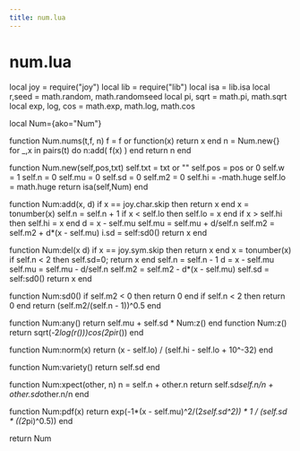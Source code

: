 ```yaml
---
title: num.lua
---
```




# num.lua
local joy      = require("joy")
local lib      = require("lib")
local isa      = lib.isa
local r,seed   = math.random, math.randomseed
local pi, sqrt = math.pi, math.sqrt
local exp, log, cos = math.exp, math.log, math.cos

local Num={ako="Num"}

function Num.nums(t,f,  n)
  f = f or function(x) return x end
  n = Num.new{}
  for _,x in pairs(t) do n:add( f(x) ) end
  return n
end

function Num.new(self,pos,txt) 
  self.txt = txt or ""
  self.pos = pos or 0
  self.w   = 1
  self.n   = 0
  self.mu  = 0
  self.sd  = 0
  self.m2  = 0
  self.hi  = -math.huge
  self.lo  =  math.huge
  return isa(self,Num)
end

function Num:add(x,    d) 
  if x == joy.char.skip then return x end
  x = tonumber(x)
  self.n = self.n + 1
  if x < self.lo then self.lo = x end 
  if x > self.hi then self.hi = x end 
  d       = x - self.mu
  self.mu = self.mu + d/self.n
  self.m2 = self.m2 + d*(x - self.mu)
  i.sd = self:sd0()
  return x
end

function Num:del(x    d)
  if x == joy.sym.skip then return x end
  x = tonumber(x)
  if self.n < 2 then self.sd=0; return x end
  self.n  = self.n - 1
  d       = x - self.mu
  self.mu = self.mu - d/self.n
  self.m2 = self.m2 - d*(x - self.mu)
  self.sd = self:sd0()
  return x
end

function Num:sd0() 
  if self.m2 < 0 then return 0 end
  if self.n  < 2 then return 0 end
  return (self.m2/(self.n - 1))^0.5
end

function Num:any() return self.mu + self.sd * Num:z() end
function Num:z()   return sqrt(-2*log(r()))*cos(2*pi*r()) end

function Num:norm(x)
  return (x - self.lo) / (self.hi - self.lo + 10^-32)
end

function Num:variety() return self.sd end

function Num:xpect(other,   n)
  n = self.n + other.n
  return self.sd*self.n/n + other.sd*other.n/n
end

function Num:pdf(x)
  return exp(-1*(x - self.mu)^2/(2*self.sd^2)) *
         1 / (self.sd * ((2*pi)^0.5))
end

return Num
